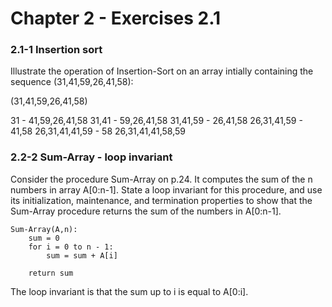# Chapter 2 - Exercises 2.1

### 2.1-1 Insertion sort

Illustrate the operation of Insertion-Sort on an array intially
containing the sequence (31,41,59,26,41,58):

(31,41,59,26,41,58)

31 - 41,59,26,41,58
31,41 - 59,26,41,58
31,41,59 - 26,41,58
26,31,41,59 - 41,58
26,31,41,41,59 - 58
26,31,41,41,58,59

### 2.2-2 Sum-Array - loop invariant

Consider the procedure Sum-Array on p.24. It computes the sum of
the n numbers in array A[0:n-1]. State a loop invariant for this
procedure, and use its initialization, maintenance, and termination
properties to show that the Sum-Array procedure returns the sum of
the numbers in A[0:n-1].

```
Sum-Array(A,n):
    sum = 0
    for i = 0 to n - 1:
        sum = sum + A[i]
    
    return sum
```

The loop invariant is that the sum up to i is equal to A[0:i].
